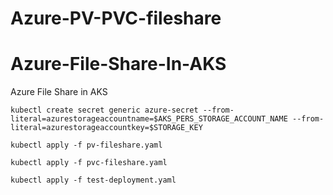 # Azure-PV-PVC-fileshare


# Azure-File-Share-In-AKS
Azure File Share in AKS
```
kubectl create secret generic azure-secret --from-literal=azurestorageaccountname=$AKS_PERS_STORAGE_ACCOUNT_NAME --from-literal=azurestorageaccountkey=$STORAGE_KEY
```
```
kubectl apply -f pv-fileshare.yaml
```
```
kubectl apply -f pvc-fileshare.yaml
```
```
kubectl apply -f test-deployment.yaml
```
